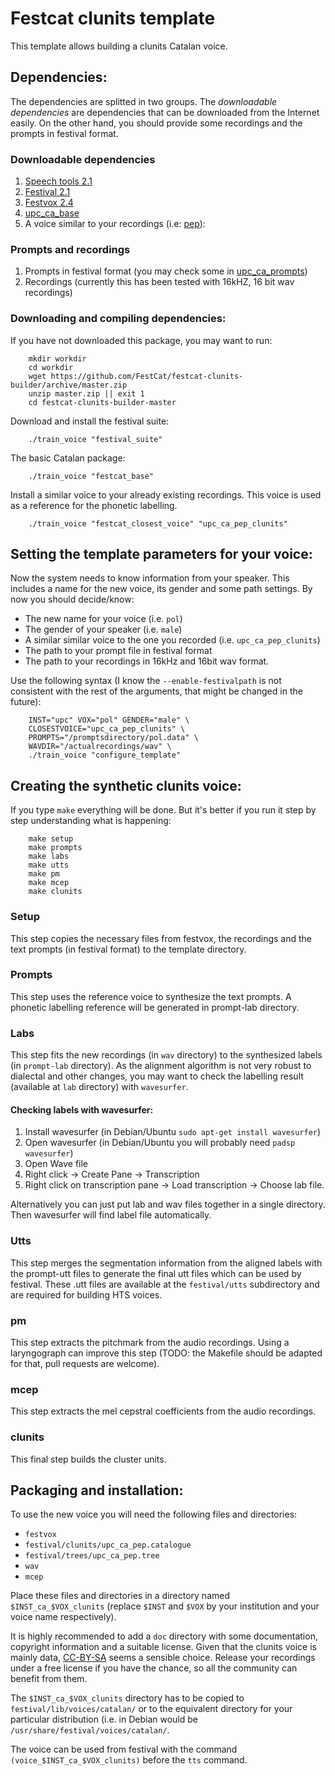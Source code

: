 # Festcat clunits template

This template allows building a clunits Catalan voice.

## Dependencies:

The dependencies are splitted in two groups. The *downloadable dependencies*
are dependencies that can be downloaded from the Internet easily. On the other
hand, you should provide some recordings and the prompts in festival format.

### Downloadable dependencies

1. [Speech tools 2.1](http://www.cstr.ed.ac.uk/downloads/festival/2.1/speech_tools-2.1-release.tar.gz)
2. [Festival 2.1](http://www.cstr.ed.ac.uk/downloads/festival/2.1/festival-2.1-release.tar.gz)
3. [Festvox 2.4](http://www.speech.cs.cmu.edu/15-492/assignments/tts/packed2010/festvox-2.4-current.tar.gz)
4. [upc_ca_base](http://festcat.talp.cat/download/upc_ca_base-2.1.5.tgz)
5. A voice similar to your recordings (i.e: [pep](http://festcat.talp.cat/download/upc_ca_pep_clunits-1.0.tgz)):

### Prompts and recordings

1. Prompts in festival format (you may check some 
   in [upc_ca_prompts](http://festcat.talp.cat/download/data/upc_ca_prompts-1.0.tar.bz2))
2. Recordings (currently this has been tested with 16kHZ, 16 bit wav recordings)


### Downloading and compiling dependencies:

If you have not downloaded this package, you may want to run:

        mkdir workdir
        cd workdir
        wget https://github.com/FestCat/festcat-clunits-builder/archive/master.zip
        unzip master.zip || exit 1
        cd festcat-clunits-builder-master

Download and install the festival suite:

        ./train_voice "festival_suite"

The basic Catalan package:

        ./train_voice "festcat_base"

Install a similar voice to your already existing recordings. This voice is used as a reference
for the phonetic labelling.

        ./train_voice "festcat_closest_voice" "upc_ca_pep_clunits"


## Setting the template parameters for your voice:

Now the system needs to know information from your speaker. 
This includes a name for the new voice, its gender and some path settings.
By now you should decide/know:

  - The new name for your voice (i.e. `pol`)
  - The gender of your speaker (i.e. `male`)
  - A similar similar voice to the one you recorded (i.e. `upc_ca_pep_clunits`)
  - The path to your prompt file in festival format
  - The path to your recordings in 16kHz and 16bit wav format.

Use the following syntax (I know the `--enable-festivalpath` is not 
consistent with the rest of the arguments, that might be changed in the future):

        INST="upc" VOX="pol" GENDER="male" \
        CLOSESTVOICE="upc_ca_pep_clunits" \
        PROMPTS="/promptsdirectory/pol.data" \
        WAVDIR="/actualrecordings/wav" \
        ./train_voice "configure_template"


## Creating the synthetic clunits voice:

If you type `make` everything will be done. But it's better if you run it 
step by step understanding what is happening:

        make setup 
        make prompts
        make labs
        make utts
        make pm
        make mcep
        make clunits

### Setup

This step copies the necessary files from festvox, the recordings 
and the text prompts (in festival format) to the template directory.

### Prompts

This step uses the reference voice to synthesize the text prompts.
A phonetic labelling reference will be generated in prompt-lab directory.

### Labs

This step fits the new recordings (in `wav` directory) to the synthesized 
labels (in `prompt-lab` directory).
As the alignment algorithm is not very robust to dialectal and other changes,
you may want to check the labelling result (available at `lab` directory) 
with `wavesurfer`.

#### Checking labels with wavesurfer:

1. Install wavesurfer (in Debian/Ubuntu `sudo apt-get install wavesurfer`)
2. Open wavesurfer (in Debian/Ubuntu you will probably need `padsp wavesurfer`)
3. Open Wave file
4. Right click -> Create Pane -> Transcription
5. Right click on transcription pane -> Load transcription -> Choose lab
file.

Alternatively you can just put lab and wav files together in a single
directory. Then wavesurfer will find label file automatically.

### Utts

This step merges the segmentation information from the aligned labels 
with the prompt-utt files to generate the final utt files which can be used
by festival. These .utt files are available at the `festival/utts` subdirectory
and are required for building HTS voices.

### pm

This step extracts the pitchmark from the audio recordings. Using a 
laryngograph can improve this step (TODO: the Makefile should be adapted
for that, pull requests are welcome).

### mcep

This step extracts the mel cepstral coefficients from the audio recordings.

### clunits

This final step builds the cluster units.

## Packaging and installation:

To use the new voice you will need the following files and directories:

  - `festvox`
  - `festival/clunits/upc_ca_pep.catalogue`
  - `festival/trees/upc_ca_pep.tree`
  - `wav`
  - `mcep`

Place these files and directories in a directory named `$INST_ca_$VOX_clunits`
(replace `$INST` and `$VOX` by your institution and your voice name 
respectively).

It is highly recommended to add a `doc` directory with some documentation,
copyright information and a suitable license. Given that the clunits voice
is mainly data, [CC-BY-SA](http://creativecommons.org/licenses/by-sa/3.0/) 
seems a sensible choice. Release your recordings under a free license if you 
have the chance, so all the community can benefit from them.

The `$INST_ca_$VOX_clunits` directory has to be copied to 
`festival/lib/voices/catalan/` or to the equivalent directory for your 
particular distribution (i.e. in Debian would be 
`/usr/share/festival/voices/catalan/`.

The voice can be used from festival with the command 
`(voice_$INST_ca_$VOX_clunits)` before the `tts` command.


